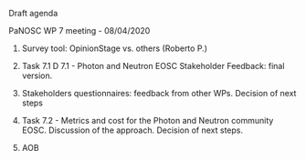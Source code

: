 Draft agenda

PaNOSC WP 7 meeting - 08/04/2020

1.	Survey tool: OpinionStage vs. others (Roberto P.)

2.	Task 7.1 D 7.1 - Photon and Neutron EOSC Stakeholder Feedback: final version.

3.	Stakeholders questionnaires: feedback from other WPs. Decision of next steps

4.	Task 7.2 - Metrics and cost for the Photon and Neutron community EOSC. Discussion of the approach. Decision of next steps.

5.	AOB
